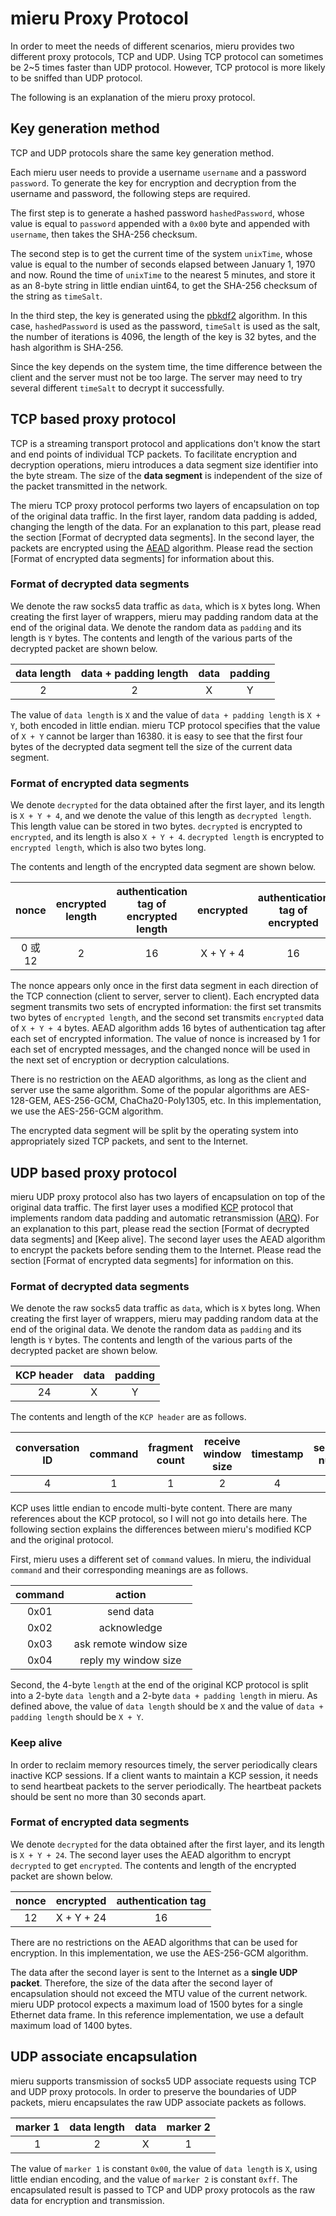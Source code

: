 # mieru Proxy Protocol

In order to meet the needs of different scenarios, mieru provides two different proxy protocols, TCP and UDP. Using TCP protocol can sometimes be 2~5 times faster than UDP protocol. However, TCP protocol is more likely to be sniffed than UDP protocol.

The following is an explanation of the mieru proxy protocol.

## Key generation method

TCP and UDP protocols share the same key generation method.

Each mieru user needs to provide a username `username` and a password `password`. To generate the key for encryption and decryption from the username and password, the following steps are required.

The first step is to generate a hashed password `hashedPassword`, whose value is equal to `password` appended with a `0x00` byte and appended with `username`, then takes the SHA-256 checksum.

The second step is to get the current time of the system `unixTime`, whose value is equal to the number of seconds elapsed between January 1, 1970 and now. Round the time of `unixTime` to the nearest 5 minutes, and store it as an 8-byte string in little endian uint64, to get the SHA-256 checksum of the string as `timeSalt`.

In the third step, the key is generated using the [pbkdf2](https://en.wikipedia.org/wiki/PBKDF2) algorithm. In this case, `hashedPassword` is used as the password, `timeSalt` is used as the salt, the number of iterations is 4096, the length of the key is 32 bytes, and the hash algorithm is SHA-256.

Since the key depends on the system time, the time difference between the client and the server must not be too large. The server may need to try several different `timeSalt` to decrypt it successfully.

## TCP based proxy protocol

TCP is a streaming transport protocol and applications don't know the start and end points of individual TCP packets. To facilitate encryption and decryption operations, mieru introduces a data segment size identifier into the byte stream. The size of the **data segment** is independent of the size of the packet transmitted in the network.

The mieru TCP proxy protocol performs two layers of encapsulation on top of the original data traffic. In the first layer, random data padding is added, changing the length of the data. For an explanation to this part, please read the section [Format of decrypted data segments]. In the second layer, the packets are encrypted using the [AEAD](https://en.wikipedia.org/wiki/Authenticated_encryption) algorithm. Please read the section [Format of encrypted data segments] for information about this.

### Format of decrypted data segments

We denote the raw socks5 data traffic as `data`, which is `X` bytes long. When creating the first layer of wrappers, mieru may padding random data at the end of the original data. We denote the random data as `padding` and its length is `Y` bytes. The contents and length of the various parts of the decrypted packet are shown below.

| data length | data + padding length | data | padding |
| :----: | :----: | :----: | :----: |
| 2 | 2 | X | Y |

The value of `data length` is `X` and the value of `data + padding length` is `X + Y`, both encoded in little endian. mieru TCP protocol specifies that the value of `X + Y` cannot be larger than 16380. it is easy to see that the first four bytes of the decrypted data segment tell the size of the current data segment.

### Format of encrypted data segments

We denote `decrypted` for the data obtained after the first layer, and its length is `X + Y + 4`, and we denote the value of this length as `decrypted length`. This length value can be stored in two bytes. `decrypted` is encrypted to `encrypted`, and its length is also `X + Y + 4`. `decrypted length` is encrypted to `encrypted length`, which is also two bytes long.

The contents and length of the encrypted data segment are shown below.

| nonce | encrypted length | authentication tag of encrypted length | encrypted | authentication tag of encrypted |
| :----: | :----: | :----: | :----: | :----: |
| 0 或 12 | 2 | 16 | X + Y + 4 | 16 |

The nonce appears only once in the first data segment in each direction of the TCP connection (client to server, server to client). Each encrypted data segment transmits two sets of encrypted information: the first set transmits two bytes of `encrypted length`, and the second set transmits `encrypted` data of `X + Y + 4` bytes. AEAD algorithm adds 16 bytes of authentication tag after each set of encrypted information. The value of nonce is increased by 1 for each set of encrypted messages, and the changed nonce will be used in the next set of encryption or decryption calculations.

There is no restriction on the AEAD algorithms, as long as the client and server use the same algorithm. Some of the popular algorithms are AES-128-GEM, AES-256-GCM, ChaCha20-Poly1305, etc. In this implementation, we use the AES-256-GCM algorithm.

The encrypted data segment will be split by the operating system into appropriately sized TCP packets, and sent to the Internet.

## UDP based proxy protocol

mieru UDP proxy protocol also has two layers of encapsulation on top of the original data traffic. The first layer uses a modified [KCP](https://github.com/skywind3000/kcp) protocol that implements random data padding and automatic retransmission ([ARQ](https://en.wikipedia.org/wiki/Automatic_repeat_request)). For an explanation to this part, please read the section [Format of decrypted data segments] and [Keep alive]. The second layer uses the AEAD algorithm to encrypt the packets before sending them to the Internet. Please read the section [Format of encrypted data segments] for information on this.

### Format of decrypted data segments

We denote the raw socks5 data traffic as `data`, which is `X` bytes long. When creating the first layer of wrappers, mieru may padding random data at the end of the original data. We denote the random data as `padding` and its length is `Y` bytes. The contents and length of the various parts of the decrypted packet are shown below.

| KCP header | data | padding |
| :----: | :----: | :----: |
| 24 | X | Y |

The contents and length of the `KCP header` are as follows.

| conversation ID | command | fragment count | receive window size | timestamp | sequence number | unacknowledged sequence number | data length | data + padding length |
| :----: | :----: | :----: | :----: | :----: | :----: | :----: | :----: | :----: |
| 4 | 1 | 1 | 2 | 4 | 4 | 4 | 2 | 2 |

KCP uses little endian to encode multi-byte content. There are many references about the KCP protocol, so I will not go into details here. The following section explains the differences between mieru's modified KCP and the original protocol.

First, mieru uses a different set of `command` values. In mieru, the individual `command` and their corresponding meanings are as follows.

| command | action |
| :----: | :----: |
| 0x01 | send data |
| 0x02 | acknowledge |
| 0x03 | ask remote window size |
| 0x04 | reply my window size |

Second, the 4-byte `length` at the end of the original KCP protocol is split into a 2-byte `data length` and a 2-byte `data + padding length` in mieru. As defined above, the value of `data length` should be `X` and the value of `data + padding length` should be `X + Y`.

### Keep alive

In order to reclaim memory resources timely, the server periodically clears inactive KCP sessions. If a client wants to maintain a KCP session, it needs to send heartbeat packets to the server periodically. The heartbeat packets should be sent no more than 30 seconds apart.

### Format of encrypted data segments

We denote `decrypted` for the data obtained after the first layer, and its length is `X + Y + 24`. The second layer uses the AEAD algorithm to encrypt `decrypted` to get `encrypted`. The contents and length of the encrypted packet are shown below.

| nonce | encrypted | authentication tag |
| :----: | :----: | :----: |
| 12 | X + Y + 24 | 16 |

There are no restrictions on the AEAD algorithms that can be used for encryption. In this implementation, we use the AES-256-GCM algorithm.

The data after the second layer is sent to the Internet as a **single UDP packet**. Therefore, the size of the data after the second layer of encapsulation should not exceed the MTU value of the current network. mieru UDP protocol expects a maximum load of 1500 bytes for a single Ethernet data frame. In this reference implementation, we use a default maximum load of 1400 bytes.

## UDP associate encapsulation

mieru supports transmission of socks5 UDP associate requests using TCP and UDP proxy protocols. In order to preserve the boundaries of UDP packets, mieru encapsulates the raw UDP associate packets as follows.

| marker 1 | data length | data | marker 2 |
| :----: | :----: | :----: | :----: |
| 1 | 2 | X | 1 |

The value of `marker 1` is constant `0x00`, the value of `data length` is `X`, using little endian encoding, and the value of `marker 2` is constant `0xff`. The encapsulated result is passed to TCP and UDP proxy protocols as the raw data for encryption and transmission.
